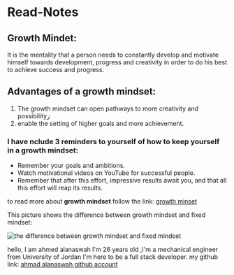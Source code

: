 # Read-Notes

## Growth Mindet:
It is the mentality that a person needs to constantly develop and motivate himself towards development, progress and creativity in order to do his best to achieve success and progress.

## Advantages of a growth mindset:
1. The growth mindset can open pathways to more creativity and possibilityز
2. enable the setting of higher goals and more achievement.


### I have nclude 3 reminders to yourself of how to keep yourself in a growth mindset:
- Remember your goals and ambitions.
- Watch motivational videos on YouTube for successful people.
- Remember that after this effort, impressive results await you, and that all this effort will reap its results. 



to read more about **growth mindset** follow the link: 
[growth minset](https://www.atlassian.com/blog/inside-atlassian/growth-mindset)


This picture shows the difference between growth mindset and fixed mindset:

![the difference between growth mindset and fixed mindset](https://metrifit.com/wp-content/uploads/2020/08/growthmindsetlandscape.jpg)

hello, I am ahmed alanaswah I'm 26 years old ,I'm a mechanical engineer from University of Jordan I'm here to be a full stack developer.  my github link:
[ahmad alanaswah github account](https://github.com/Ahmed-Alanaswah)

